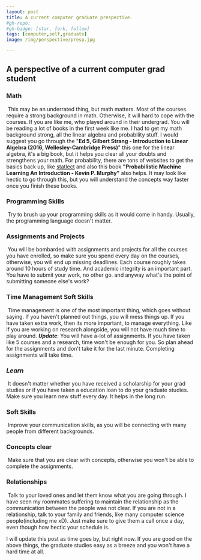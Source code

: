 ```yaml
---
layout: post
title: A current computer graduate prespective.
#gh-repo:
#gh-badge: [star, fork, follow]
tags: [computer,self,graduate]
image: /img/perspective/presp.jpg

---
```


## A perspective of a current computer grad student

### **Math**

​	This may be an underrated thing, but math matters. Most of the courses require a strong background in math. Otherwise, it will hard to cope with the courses. If you are like me, who played around in their undergrad. You will be reading a lot of books in the first week like me. I had to get my math background strong, all the linear algebra and probability stuff. I would suggest you go through the "**Ed 5, Gilbert Strang - Introduction to Linear Algebra (2016, Wellesley-Cambridge Press)**" this one for the linear algebra, it's a big book, but it helps you clear all your doubts and strengthens your math. For probability, there are tons of websites to get the basics back up, like [statlect](https://www.statlect.com) and also this book **"Probabilistic Machine Learning An Introduction - Kevin P. Murphy"** also helps. It may look like hectic to go through this, but you will understand the concepts way faster once you finish these books.

### **Programming Skills**

​	Try to brush up your programming skills as it would come in handy. Usually, the programming language doesn't matter.

### **Assignments and Projects**

​	You will be bombarded with assignments and projects for all the courses you have enrolled, so make sure you spend every day on the courses, otherwise, you will end up missing deadlines. Each course roughly takes around 10 hours of study time. And academic integrity is an important part. You have to submit your work, no other go. and anyway what's the point of submitting someone else's work?

### **Time Management** Soft Skills

​	Time management is one of the most important thing, which goes without saying. If you haven't planned out things, you will mess things up. If you have taken extra work, then its more important, to manage everything. Like if you are working on research alongside, you will not have much time to play around. ***Update***: You will have a-lot of assignments. If you have taken like 5 courses and a research, time won't be enough for you. So plan ahead for the assignments and don't take it for the last minute. Completing assignments will take time.

### *Learn*

​	It doesn't matter whether you have received a scholarship for your grad studies or if you have taken a education loan to do your graduate studies. Make sure you learn new stuff every day. It helps in the long run.

### Soft Skills

​	Improve your communication skills, as you will be connecting with many people from different backgrounds.

### Concepts clear

​	Make sure that you are clear with concepts, otherwise you won't be able to complete the assignments.

### Relationships

​	Talk to your loved ones and let them know what you are going through. I have seen my roommates suffering to maintain the relationship as the communication between the people was not clear. If you are not in a relationship, talk to your family and friends, like many computer science people(including me ​xD​)​. Just make sure to give them a call once a day, even though how hectic your schedule is. 



I will update this post as time goes by, but right now. If you are good on the above things, the graduate studies easy as a breeze and you won't have a hard time at all.
